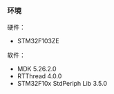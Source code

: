 ## 

### 环境

硬件：

- STM32F103ZE 

软件：

- MDK 5.26.2.0
- RTThread 4.0.0
- STM32F10x StdPeriph Lib 3.5.0 
